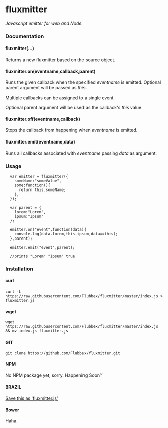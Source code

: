 # fluxmitter
*Javascript emitter for web and Node.*
 
### Documentation
#### fluxmitter(...)
  Returns a new fluxmitter based on the source object.
  
#### fluxmitter.on(eventname,callback,parent)
  Runs the given callback when the specified *eventname* is emitted. Optional parent argument will be passed as *this*. 
  
  Multiple callbacks can be assigned to a single event.
  
  Optional parent argument will be used as the callback's *this* value. 

#### fluxmitter.off(eventname,callback)
  Stops the callback from happening when *eventname* is emitted.
  
#### fluxmitter.emit(eventname,data)
  Runs all callbacks associated with *eventname* passing *data* as argument. 

### Usage
```
  var emitter = fluxmitter({
    someName:"someValue",
    some:function(){
      return this.someName;
    },
  });
  
  var parent = {
    lorem:"Lorem",
    ipsum:"Ipsum"
  };
  
  emitter.on("event",function(data){
    console.log(data.lorem,this.ipsum,data==this);
  },parent);
  
  emitter.emit("event",parent);
  
  //prints "Lorem" "Ipsum" true
```

### Installation
#### curl
```
curl -L https://raw.githubusercontent.com/Flubbex/fluxmitter/master/index.js > fluxmitter.js
```
#### wget
```
wget https://raw.githubusercontent.com/Flubbex/fluxmitter/master/index.js && mv index.js fluxmitter.js
```
#### GIT
```
git clone https://github.com/Flubbex/fluxmitter.git
```
#### NPM
No NPM package yet, sorry. Happening Soon™
#### BRAZIL 
[Save this as 'fluxmitter.js'](https://raw.githubusercontent.com/Flubbex/fluxmitter/master/index.js)
#### Bower
Haha.
